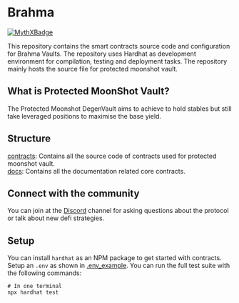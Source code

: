 # Brahma

[![MythXBadge](https://badgen.net/https/api.mythx.io/v1/projects/35f819a5-d41f-46be-b931-56d6db199881/badge/data?cache=300&icon=https://raw.githubusercontent.com/ConsenSys/mythx-github-badge/main/logo_white.svg)](https://dashboard.mythx.io/#/console/projects/35f819a5-d41f-46be-b931-56d6db199881)


This repository contains the smart contracts source code and configuration for Brahma Vaults. The repository uses Hardhat as development environment for compilation, testing and deployment tasks. The repository mainly hosts the source file for protected moonshot vault. 

## What is Protected MoonShot Vault?
The Protected Moonshot DegenVault aims to achieve to hold stables but still take leveraged positions to maximise the base yield.


## Structure
[contracts](./contracts): Contains all the source code of contracts used for protected moonshot vault. <br>
[docs](./docs): Contains all the documentation related core contracts.

## Connect with the community

You can join at the [Discord](https://discord.gg/brahma) channel for asking questions about the protocol or talk about new defi strategies.

## Setup

You can install `hardhat` as an NPM package to get started with contracts. Setup an `.env` as shown in [.env_example](./env_example). 
You can run the full test suite with the following commands:

```
# In one terminal
npx hardhat test 
```
